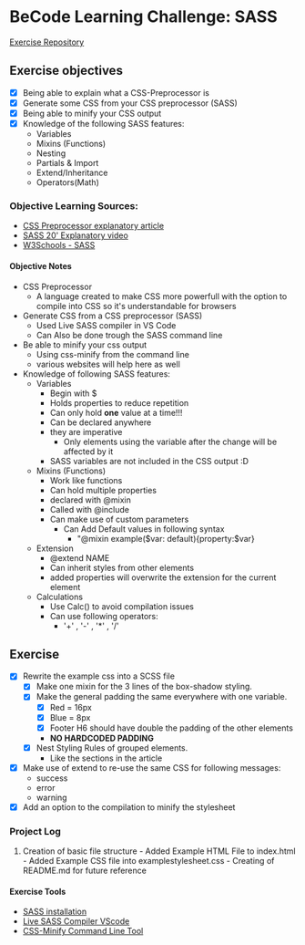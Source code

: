 # BeCode Learning Challenge: SASS #
[Exercise Repository](https://github.com/becodeorg/ANT-Lamarr-6.35/tree/main/1.The-Field/html-css/SASS)
## Exercise objectives ##
- [X] Being able to explain what a CSS-Preprocessor is
- [X] Generate some CSS from your CSS preprocessor (SASS)
- [X] Being able to minify your CSS output
- [X] Knowledge of the following SASS features:
   - Variables
   - Mixins (Functions)
   - Nesting
   - Partials & Import
   - Extend/Inheritance
   - Operators(Math)
### Objective Learning Sources: ###
- [CSS Preprocessor explanatory article](https://www.template.net/tutorials/css-preprocessor/)
- [SASS 20' Explanatory video](https://www.youtube.com/watch?v=Zz6eOVaaelI)
- [W3Schools - SASS](https://www.w3schools.com/sass/)

#### Objective Notes ####
- CSS Preprocessor
  - A language created to make CSS more powerfull with the option to compile into CSS so it's understandable for browsers
- Generate CSS from a CSS preprocessor (SASS)
  - Used Live SASS compiler in VS Code
  - Can Also be done trough the SASS command line
- Be able to minify your css output
  - Using css-minify from the command line
  - various websites will help here as well
- Knowledge of following SASS features:
  - Variables
    - Begin with $
    - Holds properties to reduce repetition
    - Can only hold **one** value at a time!!!
    - Can be declared anywhere 
    - they are imperative
      - Only elements using the variable after the change will be affected by it
    - SASS variables are not included in the CSS output :D
  - Mixins (Functions) 
    - Work like functions
    - Can hold multiple properties
    - declared with @mixin
    - Called with @include
    - Can make use of custom parameters
      - Can Add Default values in following syntax
        - "@mixin example($var: default){property:$var}
  - Extension
    - @extend NAME
    - Can inherit styles from other elements
    - added properties will overwrite the extension for the current element
  - Calculations
    - Use Calc() to avoid compilation issues
    - Can use following operators:
      - '+' , '-' , '*' , '/'
## Exercise ##
- [X] Rewrite the example css into a SCSS file
  - [X] Make one mixin for the 3 lines of the box-shadow styling.
  - [X] Make the general padding the same everywhere with one variable.
    - [X] Red = 16px
    - [X] Blue = 8px
    - [X] Footer H6 should have double the padding of the other elements
    - **NO HARDCODED PADDING**
  - [X] Nest Styling Rules of grouped elements.
    - Like the sections in the article
- [X] Make use of extend to re-use the same CSS for following messages:
    - success
    - error
    - warning
- [X] Add an option to the compilation to minify the stylesheet
### Project Log ###
1. Creation of basic file structure
        - Added Example HTML File to index.html
        - Added Example CSS file into examplestylesheet.css
        - Creating of README.md for future reference


#### Exercise Tools ####
- [SASS installation](https://sass-lang.com/install)
- [Live SASS Compiler VScode](https://marketplace.visualstudio.com/items?itemName=ritwickdey.live-sass)
- [CSS-Minify Command Line Tool](https://10minute.tech/minify-css-and-js-files-from-the-terminal/)
